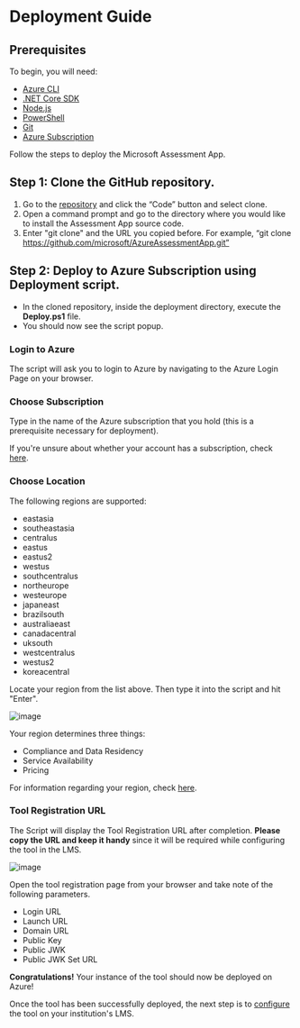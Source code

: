 # Deployment Guide

## Prerequisites

To begin, you will need:

* [Azure CLI](https://docs.microsoft.com/en-us/cli/azure/install-azure-cli?view=azure-cli-latest?WT.mc_id=ltiAssessment-github-cxa)
* [.NET Core SDK](https://dotnet.microsoft.com/download?WT.mc_id=lti-github-cxa)
* [Node.js](https://nodejs.org/en/download/)
* [PowerShell](https://docs.microsoft.com/en-gb/powershell/scripting/install/installing-powershell?view=powershell-7.1&viewFallbackFrom=powershell-7%3FWT.mc_id%3DltiAssessment-github-cxa)
* [Git](https://git-scm.com/downloads)
* [Azure Subscription](https://azure.microsoft.com/free?WT.mc_id=ltiAssessment-github-cxa)

Follow the steps to deploy the Microsoft Assessment App.

## Step 1: Clone the GitHub repository.

1. Go to the [repository](https://github.com/microsoft/AzureAssessmentApp) and click the “Code” button and select clone.
2. Open a command prompt and go to the directory where you would like to install the Assessment App source code.
3. Enter "git clone" and the URL you copied before. For example, “git clone https://github.com/microsoft/AzureAssessmentApp.git”

## Step 2: Deploy to Azure Subscription using Deployment script.

* In the cloned repository, inside the deployment directory, execute the **Deploy.ps1** file.
* You should now see the script popup.

### Login to Azure

The script will ask you to login to Azure by navigating to the Azure Login Page on your browser.

### Choose Subscription

Type in the name of the Azure subscription that you hold (this is a prerequisite necessary for deployment).

If you're unsure about whether your account has a subscription, check [here](https://ms.portal.azure.com/#blade/Microsoft_Azure_Billing/SubscriptionsBlade??WT.mc_id=ltiassessment-github-cxa).

### Choose Location

The following regions are supported:

* eastasia
* southeastasia
* centralus
* eastus
* eastus2
* westus
* southcentralus
* northeurope
* westeurope
* japaneast
* brazilsouth
* australiaeast
* canadacentral
* uksouth
* westcentralus
* westus2
* koreacentral

Locate your region from the list above. Then type it into the script and hit "Enter".

![image](https://user-images.githubusercontent.com/57499565/131998647-58fc17e0-fd80-4e21-9d01-d5d78fce0e51.png)

Your region determines three things:

* Compliance and Data Residency
* Service Availability
* Pricing

For information regarding your region, check [here](https://azure.microsoft.com/global-infrastructure/geographies/?WT.mc_id=ltiAsssessment-github-cxa).

### Tool Registration URL

The Script will display the Tool Registration URL after completion. **Please copy the URL and keep it handy** since it will be required while configuring the tool in the LMS.

![image](https://user-images.githubusercontent.com/57499565/131999123-acb9da3d-649f-4979-8a69-462a486d3f3f.png)

Open the tool registration page from your browser and take note of the following parameters.

* Login URL
* Launch URL
* Domain URL
* Public Key
* Public JWK
* Public JWK Set URL

**Congratulations!** Your instance of the tool should now be deployed on Azure!

Once the tool has been successfully deployed, the next step is to [configure](CONFIGURATION_GUIDE.md) the tool on your institution's LMS.
